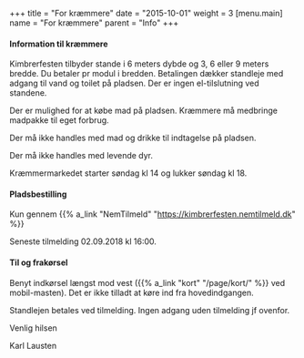 +++
title = "For kræmmere"
date = "2015-10-01"
weight = 3
[menu.main]
name = "For kræmmere"
parent = "Info"
+++

#### Information til kræmmere

Kimbrerfesten tilbyder stande i 6 meters dybde og 3, 6 eller 9 meters bredde. Du betaler pr modul i bredden. Betalingen dækker standleje med adgang til vand og toilet på pladsen. Der er ingen el-tilslutning ved standene.


Der er mulighed for at købe mad på pladsen. Kræmmere må medbringe madpakke til eget forbrug.

Der må ikke handles med mad og drikke til indtagelse på pladsen.

Der må ikke handles med levende dyr.


Kræmmermarkedet starter søndag kl 14 og lukker søndag kl 18.

#### Pladsbestilling

Kun gennem  {{% a_link "NemTilmeld" "https://kimbrerfesten.nemtilmeld.dk" %}}

Seneste tilmelding 02.09.2018 kl 16:00.

#### Til og frakørsel

Benyt indkørsel længst mod vest ({{% a_link "kort" "/page/kort/" %}} ved mobil-masten).
Det er ikke tilladt at køre ind fra hovedindgangen. 

Standlejen betales ved tilmelding. Ingen adgang uden tilmelding jf ovenfor.


Venlig hilsen

Karl Lausten